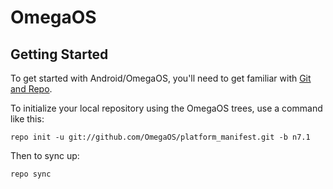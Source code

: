 OmegaOS
===========

Getting Started
---------------

To get started with Android/OmegaOS, you'll need to get
familiar with [Git and Repo](http://source.android.com/source/using-repo.html).

To initialize your local repository using the OmegaOS trees, use a command like this:

    repo init -u git://github.com/OmegaOS/platform_manifest.git -b n7.1

Then to sync up:

    repo sync
